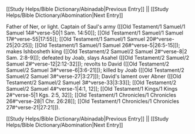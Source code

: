 [[Study Helps/Bible Dictionary/Abinadab|Previous Entry]]  ||  [[Study Helps/Bible Dictionary/Abomination|Next Entry]]

 Father of Ner, or light. Captain of Saul's army ([[Old Testament/1 Samuel/1 Samuel 14#^verse-50|1 Sam. 14:50]]; [[Old Testament/1 Samuel/1 Samuel 17#^verse-55|17:55]]; [[Old Testament/1 Samuel/1 Samuel 20#^verse-25|20:25]]; [[Old Testament/1 Samuel/1 Samuel 26#^verse-5|26:5-15]]); makes Ishbosheth king ([[Old Testament/2 Samuel/2 Samuel 2#^verse-8|2 Sam. 2:8-9]]); defeated by Joab, slays Asahel ([[Old Testament/2 Samuel/2 Samuel 2#^verse-12|2:12-32]]); revolts to David ([[Old Testament/2 Samuel/2 Samuel 3#^verse-6|3:6-21]]); killed by Joab ([[Old Testament/2 Samuel/2 Samuel 3#^verse-27|3:27]]); David's lament over Abner ([[Old Testament/2 Samuel/2 Samuel 3#^verse-33|3:33]]; [[Old Testament/2 Samuel/2 Samuel 4#^verse-1|4:1, 12]]; [[Old Testament/1 Kings/1 Kings 2#^verse-5|1 Kgs. 2:5, 32]]; [[Old Testament/1 Chronicles/1 Chronicles 26#^verse-28|1 Chr. 26:28]]; [[Old Testament/1 Chronicles/1 Chronicles 27#^verse-21|27:21]]).

[[Study Helps/Bible Dictionary/Abinadab|Previous Entry]]  ||  [[Study Helps/Bible Dictionary/Abomination|Next Entry]]